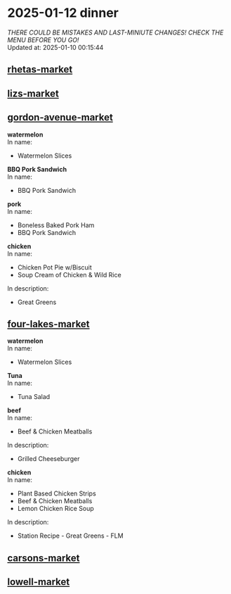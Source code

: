 # 2025-01-12 dinner  
*THERE COULD BE MISTAKES AND LAST-MINIUTE CHANGES! CHECK THE MENU BEFORE YOU GO!*  
Updated at: 2025-01-10 00:15:44  
## [rhetas-market](https://wisc-housingdining.nutrislice.com/menu/rhetas-market/dinner/2025-01-12)  
## [lizs-market](https://wisc-housingdining.nutrislice.com/menu/lizs-market/dinner/2025-01-12)  
## [gordon-avenue-market](https://wisc-housingdining.nutrislice.com/menu/gordon-avenue-market/dinner/2025-01-12)  
**watermelon**  
In name:   
 - Watermelon Slices  
  
**BBQ Pork Sandwich**  
In name:   
 - BBQ Pork Sandwich  
  
**pork**  
In name:   
 - Boneless Baked Pork Ham  
 - BBQ Pork Sandwich  
  
**chicken**  
In name:   
 - Chicken Pot Pie w/Biscuit  
 - Soup Cream of Chicken & Wild Rice  
  
In description:   
 - Great Greens  
  
## [four-lakes-market](https://wisc-housingdining.nutrislice.com/menu/four-lakes-market/dinner/2025-01-12)  
**watermelon**  
In name:   
 - Watermelon Slices  
  
**Tuna**  
In name:   
 - Tuna Salad  
  
**beef**  
In name:   
 - Beef & Chicken Meatballs  
  
In description:   
 - Grilled Cheeseburger  
  
**chicken**  
In name:   
 - Plant Based Chicken Strips  
 - Beef & Chicken Meatballs  
 - Lemon Chicken Rice Soup  
  
In description:   
 - Station Recipe - Great Greens - FLM  
  
## [carsons-market](https://wisc-housingdining.nutrislice.com/menu/carsons-market/dinner/2025-01-12)  
## [lowell-market](https://wisc-housingdining.nutrislice.com/menu/lowell-market/dinner/2025-01-12)  
  
